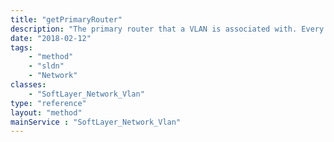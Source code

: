 ```yaml
---
title: "getPrimaryRouter"
description: "The primary router that a VLAN is associated with. Every SoftLayer VLAN is connected to more than one router for greater network redundancy."
date: "2018-02-12"
tags:
    - "method"
    - "sldn"
    - "Network"
classes:
    - "SoftLayer_Network_Vlan"
type: "reference"
layout: "method"
mainService : "SoftLayer_Network_Vlan"
---
```

